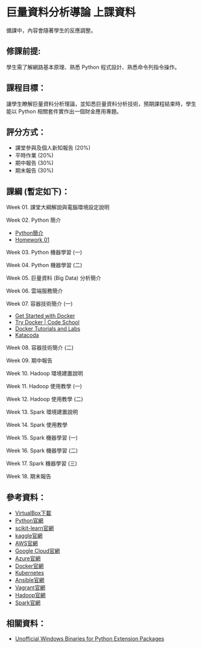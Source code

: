 # 巨量資料分析導論 上課資料

備課中，內容會隨著學生的反應調整。

## 修課前提:

學生需了解網路基本原理、熟悉 Python 程式設計、熟悉命令列指令操作。 

## 課程目標：

讓學生瞭解巨量資料分析理論，並知悉巨量資料分析技術，預期課程結束時，學生能以 Python 相關套件實作出一個財金應用專題。

## 評分方式：

* 課堂參與及個人新知報告 (20%)
* 平時作業 (20%)
* 期中報告 (30%)
* 期末報告 (30%)

## 課綱 (暫定如下)：

Week 01. 課堂大綱解說與電腦環境設定說明

Week 02. Python 簡介

* [Python簡介](https://github.com/victorgau/Python_Basics)
* [Homework 01](https://github.com/victorgau/BigData20180301/tree/master/Homework01)

Week 03. Python 機器學習 (一)

Week 04. Python 機器學習 (二)

Week 05. 巨量資料 (Big Data) 分析簡介

Week 06. 雲端服務簡介

Week 07. 容器技術簡介 (一)

* [Get Started with Docker](https://docs.docker.com/get-started/)
* [Try Docker | Code School](https://www.codeschool.com/courses/try-docker)
* [Docker Tutorials and Labs](https://github.com/docker/labs)
* [Katacoda](https://www.katacoda.com/)

Week 08. 容器技術簡介 (二)

Week 09. 期中報告

Week 10. Hadoop 環境建置說明

Week 11. Hadoop 使用教學 (一)

Week 12. Hadoop 使用教學 (二)

Week 13. Spark 環境建置說明

Week 14. Spark 使用教學

Week 15. Spark 機器學習 (一)

Week 16. Spark 機器學習 (二)

Week 17. Spark 機器學習 (三)

Week 18. 期末報告

## 參考資料：

* [VirtualBox下載](https://www.virtualbox.org/wiki/Downloads)
* [Python官網](https://www.python.org/)
* [scikit-learn官網](http://scikit-learn.org/stable/)
* [kaggle官網](https://www.kaggle.com/)
* [AWS官網](https://aws.amazon.com/tw/)
* [Google Cloud官網](https://cloud.google.com/)
* [Azure官網](https://azure.microsoft.com/zh-tw/)
* [Docker官網](https://www.docker.com/)
* [Kubernetes](https://kubernetes.io/)
* [Ansible官網](https://www.ansible.com/)
* [Vagrant官網](https://www.vagrantup.com/)
* [Hadoop官網](http://hadoop.apache.org/)
* [Spark官網](https://spark.apache.org/)

## 相關資料：

* [Unofficial Windows Binaries for Python Extension Packages](https://www.lfd.uci.edu/~gohlke/pythonlibs/)